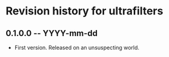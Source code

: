 # Revision history for ultrafilters

## 0.1.0.0 -- YYYY-mm-dd

* First version. Released on an unsuspecting world.
